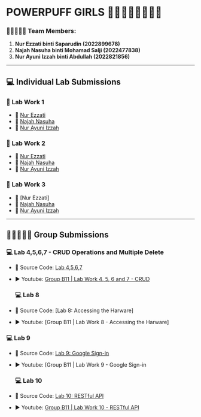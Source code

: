 # **POWERPUFF GIRLS** 👩🏻‍🦰👧🏻👱🏻‍♀️

### 👩🏻‍🤝‍👩🏼 **Team Members:**
1. **Nur Ezzati binti Saparudin (2022899678)**
2. **Najah Nasuha binti Mohamad Salji (2022477838)**
3. **Nur Ayuni Izzah binti Abdullah (2022821856)**

---

## 💻 **Individual Lab Submissions**

### 📝 **Lab Work 1**
- 🔗 [Nur Ezzati](https://t.me/c/1268048899/34253?thread=33987)
- 🔗 [Najah Nasuha](https://t.me/c/1268048899/34391?thread=33987)  
- 🔗 [Nur Ayuni Izzah](https://t.me/c/1268048899/34410?thread=33987)

### 📝 **Lab Work 2**
- 🔗 [Nur Ezzati](https://t.me/c/1268048899/34489?thread=33988)
- 🔗 [Najah Nasuha](https://t.me/c/1268048899/34646?thread=33988)  
- 🔗 [Nur Ayuni Izzah](https://t.me/c/1268048899/34721?thread=33988)

### 📝 **Lab Work 3**
- 🔗 [Nur Ezzati]
- 🔗 [Najah Nasuha](https://t.me/c/1268048899/37628?thread=34431)
- 🔗 [Nur Ayuni Izzah](https://t.me/c/1268048899/37272?thread=34431)

---

## 👩🏻‍🤝‍👩🏼 **Group Submissions**

### 💻 **Lab 4,5,6,7 - CRUD Operations and Multiple Delete**
- 🔗 Source Code: [Lab 4,5,6,7](https://github.com/najahae/Lab-4-5-6-7) 
- ▶️ Youtube: [Group B11 | Lab Work 4, 5, 6 and 7 - CRUD](https://youtu.be/vsXLDNVbOBg)

  ### 💻 **Lab 8**
- 🔗 Source Code:  [Lab 8: Accessing the Harware]
- ▶️ Youtube: [Group B11 | Lab Work 8 - Accessing the Harware]

### 💻 **Lab 9**
- 🔗 Source Code: [Lab 9: Google Sign-in](https://github.com/yyyuni77/Lab-9-Google-SignIn)
- ▶️ Youtube: [Group B11 | Lab Work 9 - Google Sign-in

  ### 💻 **Lab 10**
- 🔗 Source Code: [Lab 10: RESTful API](https://github.com/yyyuni77/Lab-10-RESTful-API.git)
- ▶️ Youtube: [Group B11 | Lab Work 10 - RESTful API](https://youtu.be/VwqiyK9mhF0?si=EJG-0-ze9StuQDGtsi=LIGkZ55TBgWl_ZKp)
